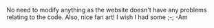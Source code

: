 No need to modify anything as the website doesn't have any problems relating to the code.
Also, nice fan art! I wish I had some ;-;
-Am